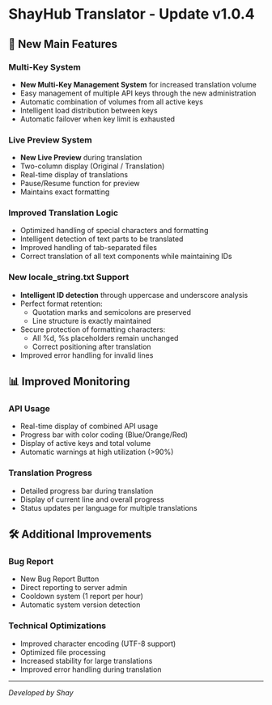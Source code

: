 # ShayHub Translator - Update v1.0.4

## 🚀 New Main Features

### Multi-Key System
- **New Multi-Key Management System** for increased translation volume
- Easy management of multiple API keys through the new administration
- Automatic combination of volumes from all active keys
- Intelligent load distribution between keys
- Automatic failover when key limit is exhausted

### Live Preview System
- **New Live Preview** during translation
- Two-column display (Original / Translation)
- Real-time display of translations
- Pause/Resume function for preview
- Maintains exact formatting

### Improved Translation Logic
- Optimized handling of special characters and formatting
- Intelligent detection of text parts to be translated
- Improved handling of tab-separated files
- Correct translation of all text components while maintaining IDs

### New locale_string.txt Support
- **Intelligent ID detection** through uppercase and underscore analysis
- Perfect format retention:
  - Quotation marks and semicolons are preserved
  - Line structure is exactly maintained
- Secure protection of formatting characters:
  - All %d, %s placeholders remain unchanged
  - Correct positioning after translation
- Improved error handling for invalid lines

## 📊 Improved Monitoring

### API Usage
- Real-time display of combined API usage
- Progress bar with color coding (Blue/Orange/Red)
- Display of active keys and total volume
- Automatic warnings at high utilization (>90%)

### Translation Progress
- Detailed progress bar during translation
- Display of current line and overall progress
- Status updates per language for multiple translations

## 🛠️ Additional Improvements

### Bug Report
- New Bug Report Button
- Direct reporting to server admin
- Cooldown system (1 report per hour)
- Automatic system version detection

### Technical Optimizations
- Improved character encoding (UTF-8 support)
- Optimized file processing
- Increased stability for large translations
- Improved error handling during translation

---
*Developed by Shay*
